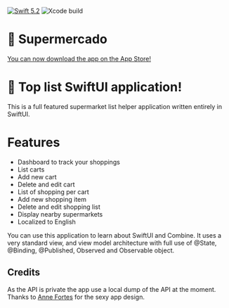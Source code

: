 [![Swift 5.2](https://img.shields.io/badge/swift-5.2-ED523F.svg?style=flat)](https://swift.org/download/)
![Xcode build](https://github.com/douglastaquary/Supermercado/workflows/Xcode%20build/badge.svg?branch=master)

# 🥗 Supermercado

[You can now download the app on the App Store!]()

# 📝 Top list SwiftUI application!

This is a full featured supermarket list helper application written entirely in SwiftUI.

# Features
* Dashboard to track your shoppings
* List carts 
* Add new cart 
* Delete and edit cart
* List of shopping per cart 
* Add new shopping item
* Delete and edit shopping list
* Display nearby supermarkets
* Localized to English

You can use this application to learn about SwiftUI and Combine. It uses a very standard view, and view model architecture with full use of @State, @Binding, @Published, Observed and Observable object. 

## Credits

As the API is private the app use a local dump of the API at the moment. 
Thanks to [Anne Fortes](https://twitter.com/annefortess) for the sexy app design.
